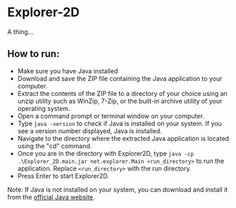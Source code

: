 # Explorer-2D

A thing...

## How to run:
- Make sure you have Java installed
- Download and save the ZIP file containing the Java application to your computer.
- Extract the contents of the ZIP file to a directory of your choice using an unzip utility such as WinZip, 7-Zip, or the built-in archive utility of your operating system.
- Open a command prompt or terminal window on your computer.
- Type `java -version` to check if Java is installed on your system. If you see a version number displayed, Java is installed.
- Navigate to the directory where the extracted Java application is located using the "cd" command.
- Once you are in the directory with Explorer2D, type `java -cp .\Explorer_2D.main.jar net.explorer.Main <run_directory>` to run the application. Replace `<run_directory>` with the run directory.
- Press Enter to start Explorer2D.

Note: If Java is not installed on your system, you can download and install it from the [official Java website](https://www.java.com/en/download/).
